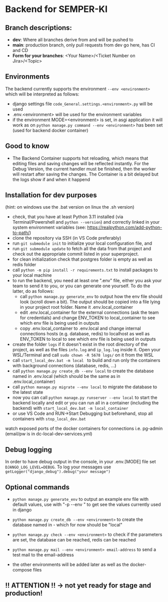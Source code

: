 # Backend for SEMPER-KI

## Branch descriptions:
- **dev**: Where all branches derive from and will be pushed to
- **main**: production branch, only pull requests from dev go here, has CI and CD
- **Form for your branches**: \<Your Name>/\<Ticket Number on Jira>/\<Topic>

## Environments
The backend currently supports the environment ```--env <environment>``` which will be interpreted as follows:
- django settings file ```code_General.settings.<environment>.py``` will be used
- .env.\<environment> will be used for the environment variables
- if the environment MODE=\<environment> is set, in asgi application it will work as on ```python manage.py command --env <environment>``` has been set (used for backend docker container)

## Good to know
- The Backend Container supports hot reloading, which means that editing files and saving changes will be reflected instantly. For the Debug Version, the current handler must be finished, then the worker will restart after saving the changes. The Container is a bit delayed but the logs show if and when it happend

## Installation for dev purposes
(hint: on windows use the .bat version on linux the .sh version)

- check, that you have at least Python 3.11 installed (via Terminal/Powershell and `python --version`) and correctly linked in your system environment variables (see: https://realpython.com/add-python-to-path/)
- clone the repository via SSH (in VS Code preferably)
- run ```git submodule init``` to initialize your local configuration file, and 
- run ```git submodule update``` to fetch all the data from that project and check out the appropriate commit listed in your superproject.
- for clean initialization check that postgres folder is empty as well as redis folder
- call ```python -m pip install -r requirements.txt``` to install packages to your local machine
- to run the backend, you need at least one ".env" file, either you ask your team to send it to you, or you can generate one yourself. To do the latter, do as follows:
  - call ```python manage.py generate_env``` to output how the env file should look (scroll down a bit). The output should be copied into a file lying in your project root folder. Name it .env.local_container
  - edit .env.local_container for the external connections (ask the team for credentials) and change ENV_TOKEN to local_container to see which env file is being used in outputs
  - copy .env.local_container to .env.local and change internal connections hosts (e.g. database, redis) to localhost as well as ENV_TOKEN to local to see which env file is being used in outputs
- create the folder `logs` if it doesn't exist in the root directory of the project, as well as the files `info.log` and `ip_log.log` inside it. Open your WSL/Terminal and call `sudo chown -R 5678 logs/` on it from the WSL
- call ```start_local_dev.bat -m local ``` to build and run only the containers with background connections (database, redis, ...)
- call ```python manage.py create_db --env local``` to create the database named in .env.local (which should be the same as in .env.local_container)
- call ```python manage.py migrate --env local``` to migrate the database to the latest state
- now you can call ```python manage.py runserver --env local``` to start the backend locally and edit or you can run all in a container (including the backend) with ```start_local_dev.bat -m local_container``` 
- or use VS Code and RUN->Start Debugging but beforehand, stop all containers with ```stop_local_dev.bat```

watch exposed ports of the docker containers for connections i.e. pg-admin (email/pw is in dc-local-dev-services.yml)

## Debug logging
In order to have debug output in the console, in your .env.[MODE] file set ```DJANGO_LOG_LEVEL=DEBUG```.
To log your messages use ```getLogger("django_debug").debug("your message")```


## Optional commands
- ```python manage.py generate_env``` to output an example env file with default values, use with "-p --env <environment>" to get see the values currently used in django
- ```python manage.py create_db --env <environment>``` to create the database named in <environment> - which for now should be "local"
- ```python manage.py check --env <environment>``` to check if the parameters are set, the database can be reached, redis can be reached
- ```python manage.py mail --env <environment> email-address``` to send a test mail to the email-address

- the other environments will be added later as well as the docker-compose files

## !! ATTENTION !! -> not yet ready for stage and production!